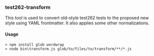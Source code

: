 ### test262-transform
This tool is used to convert old-style test262 tests to the proposed new style using YAML frontmatter. It also applies some other normalizations.

#### Usage
```
> npm install glob wordwrap
> node bin\transform.js glob/to/files/to/transform/**/*.js
```
